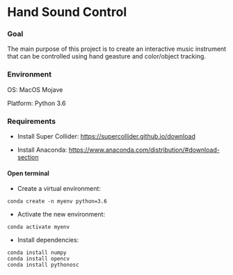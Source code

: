 # Hand Sound Control

### Goal
The main purpose of this project is to create an interactive music instrument that can be controlled using hand geasture and color/object tracking.

### Environment

OS: MacOS Mojave

Platform: Python 3.6

### Requirements

* Install Super Collider: https://supercollider.github.io/download

* Install Anaconda: https://www.anaconda.com/distribution/#download-section

#### Open terminal

* Create a virtual environment: 

```
conda create -n myenv python=3.6
```

- Activate the new environment: 

```
conda activate myenv
```

- Install dependencies:

```
conda install numpy
conda install opencv
conda install pythonosc
```










